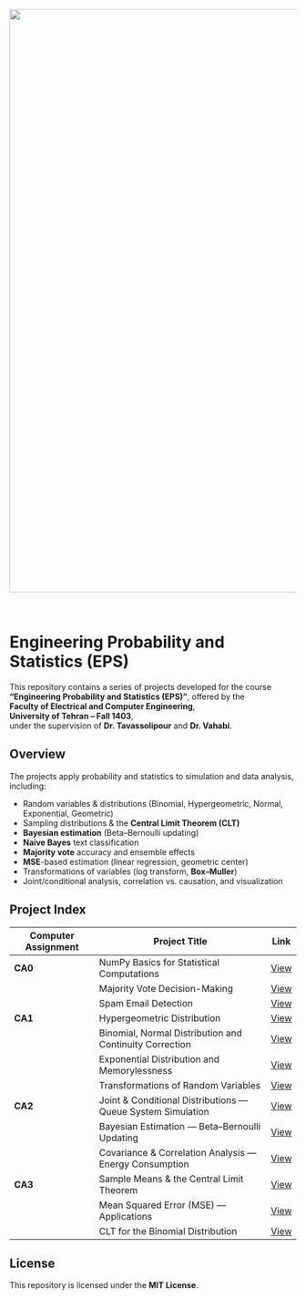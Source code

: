 <p align="center">
  
<img width="1536" height="1024" alt="Image" src="https://github.com/user-attachments/assets/e14abd74-13e0-4e09-9c8e-ed0cae015ad6" />
</p>


﻿
# Engineering Probability and Statistics (EPS)


This repository contains a series of projects developed for the course  
**“Engineering Probability and Statistics (EPS)”**, offered by the  
**Faculty of Electrical and Computer Engineering**,  
**University of Tehran – Fall 1403**,  
under the supervision of **Dr. Tavassolipour** and **Dr. Vahabi**.

## Overview

The projects apply probability and statistics to simulation and data analysis, including:
- Random variables & distributions (Binomial, Hypergeometric, Normal, Exponential, Geometric)
- Sampling distributions & the **Central Limit Theorem (CLT)**
- **Bayesian estimation** (Beta–Bernoulli updating)
- **Naive Bayes** text classification
- **Majority vote** accuracy and ensemble effects
- **MSE**-based estimation (linear regression, geometric center)
- Transformations of variables (log transform, **Box–Muller**)
- Joint/conditional analysis, correlation vs. causation, and visualization

## Project Index

| Computer Assignment | Project Title | Link |
|-----|--------------|------|
| **CA0** | NumPy Basics for Statistical Computations | [View](https://github.com/ParsaBukani/Engineering-Probability-and-Statistics-EPS-/tree/main/NumPy%20Basics%20for%20Statistical%20Computations) |
|       | Majority Vote Decision-Making | [View](https://github.com/ParsaBukani/Engineering-Probability-and-Statistics-EPS-/tree/main/Majority%20Vote%20Decision-Making) |
|       | Spam Email Detection | [View](https://github.com/ParsaBukani/Engineering-Probability-and-Statistics-EPS-/tree/main/Spam%20Email%20Detection) |
| **CA1** | Hypergeometric Distribution | [View](https://github.com/ParsaBukani/Engineering-Probability-and-Statistics-EPS-/tree/main/Hypergeometric%20Distribution) |
|       | Binomial, Normal Distribution and Continuity Correction | [View](https://github.com/ParsaBukani/Engineering-Probability-and-Statistics-EPS-/tree/main/Binomial%2C%20Normal%20Distribution%20and%20Continuity%20Correction) |
|       | Exponential Distribution and Memorylessness | [View](https://github.com/ParsaBukani/Engineering-Probability-and-Statistics-EPS-/tree/main/Exponential%20Distribution%20and%20Memorylessness) |
|       | Transformations of Random Variables | [View](https://github.com/ParsaBukani/Engineering-Probability-and-Statistics-EPS-/tree/main/Transformations%20of%20Random%20Variables) |
| **CA2** | Joint & Conditional Distributions — Queue System Simulation | [View](https://github.com/ParsaBukani/Engineering-Probability-and-Statistics-EPS-/tree/main/Joint%20%26%20Conditional%20Distributions) |
|       | Bayesian Estimation — Beta–Bernoulli Updating | [View](https://github.com/ParsaBukani/Engineering-Probability-and-Statistics-EPS-/tree/main/Bayesian%20Estimation) |
|       | Covariance & Correlation Analysis — Energy Consumption | [View](https://github.com/ParsaBukani/Engineering-Probability-and-Statistics-EPS-/tree/main/Covariance%20%26%20Correlation%20Analysis) |
| **CA3** | Sample Means & the Central Limit Theorem | [View](https://github.com/ParsaBukani/Engineering-Probability-and-Statistics-EPS-/tree/main/Sampling%20%26%20the%20Central%20Limit%20Theorem) |
|       | Mean Squared Error (MSE) — Applications | [View](https://github.com/ParsaBukani/Engineering-Probability-and-Statistics-EPS-/tree/main/Mean%20Squared%20Error%20Applications) |
|       | CLT for the Binomial Distribution | [View](https://github.com/ParsaBukani/Engineering-Probability-and-Statistics-EPS-/tree/main/CLT%20for%20the%20Binomial%20Distribution) |


## License

This repository is licensed under the **MIT License**.

